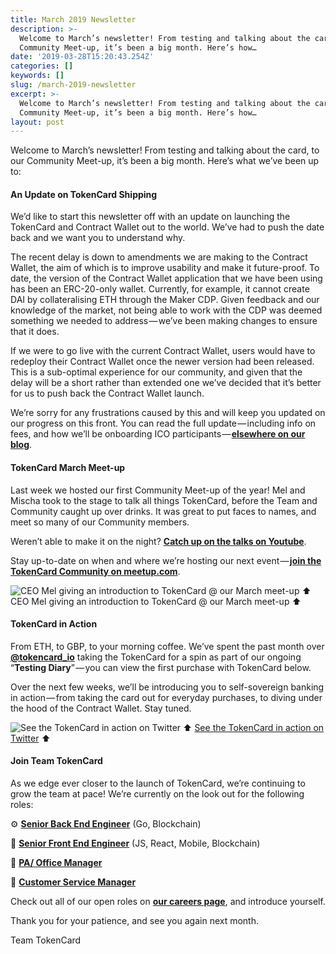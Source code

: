 ```yaml
---
title: March 2019 Newsletter
description: >-
  Welcome to March’s newsletter! From testing and talking about the card, to our
  Community Meet-up, it’s been a big month. Here’s how…
date: '2019-03-28T15:20:43.254Z'
categories: []
keywords: []
slug: /march-2019-newsletter
excerpt: >-
  Welcome to March’s newsletter! From testing and talking about the card, to our
  Community Meet-up, it’s been a big month. Here’s how…
layout: post
---
```


Welcome to March’s newsletter! From testing and talking about the card, to our Community Meet-up, it’s been a big month. Here’s what we’ve been up to:

#### An Update on TokenCard Shipping

We’d like to start this newsletter off with an update on launching the TokenCard and Contract Wallet out to the world. We’ve had to push the date back and we want you to understand why.

The recent delay is down to amendments we are making to the Contract Wallet, the aim of which is to improve usability and make it future-proof. To date, the version of the Contract Wallet application that we have been using has been an ERC-20-only wallet. Currently, for example, it cannot create DAI by collateralising ETH through the Maker CDP. Given feedback and our knowledge of the market, not being able to work with the CDP was deemed something we needed to address — we’ve been making changes to ensure that it does.

If we were to go live with the current Contract Wallet, users would have to redeploy their Contract Wallet once the newer version had been released. This is a sub-optimal experience for our community, and given that the delay will be a short rather than extended one we’ve decided that it’s better for us to push back the Contract Wallet launch.

We’re sorry for any frustrations caused by this and will keep you updated on our progress on this front. You can read the full update — including info on fees, and how we’ll be onboarding ICO participants — [**elsewhere on our blog**](https://medium.com/tokencard/tokencard-update-timings-fees-shipping-43317db5612b).

#### TokenCard March Meet-up

Last week we hosted our first Community Meet-up of the year! Mel and Mischa took to the stage to talk all things TokenCard, before the Team and Community caught up over drinks. It was great to put faces to names, and meet so many of our Community members.

Weren’t able to make it on the night? [**Catch up on the talks on Youtube**](https://www.youtube.com/watch?v=BkAvpqrb3b0&list=PLimDUDoPGQcmvLfCd5bTjloQuDXvP9uei).

Stay up-to-date on when and where we’re hosting our next event — [**join the TokenCard Community on meetup.com**](https://meetup.com/TokenCard-Meets/).

![CEO Mel giving an introduction to TokenCard @ our March meet-up ⬆️](images/1__Q8uIUoXfarK3ARLGWg7YtQ.jpeg)
CEO Mel giving an introduction to TokenCard @ our March meet-up ⬆️

#### TokenCard in Action

From ETH, to GBP, to your morning coffee. We’ve spent the past month over [**@tokencard\_io**](https://twitter.com/tokencard_io) taking the TokenCard for a spin as part of our ongoing “**Testing Diary**” — you can view the first purchase with TokenCard below.

Over the next few weeks, we’ll be introducing you to self-sovereign banking in action — from taking the card out for everyday purchases, to diving under the hood of the Contract Wallet. Stay tuned.

![[See the TokenCard in action on Twitter](https://twitter.com/tokencard_io/status/1102603663992909830) ⬆️](images/1__4rUiA0PlWqcutvZ64BHrKQ.png)
[See the TokenCard in action on Twitter](https://twitter.com/tokencard_io/status/1102603663992909830) ⬆️

#### Join Team TokenCard

As we edge ever closer to the launch of TokenCard, we’re continuing to grow the team at pace! We’re currently on the look out for the following roles:

⚙ ️[**Senior Back End Engineer**](https://tokencard.workable.com/j/06EDF40089?viewed=true) (Go, Blockchain)

📱 [**Senior Front End Engineer**](https://tokencard.workable.com/j/24FDC8F978?viewed=true) (JS, React, Mobile, Blockchain)

🏡 [**PA/ Office Manager**](https://tokencard.workable.com/j/278EC03BC6?viewed=true%5C)

💬 [**Customer Service Manager**](https://tokencard.workable.com/j/6766AECC1F?viewed=true)

Check out all of our open roles on [**our careers page**](https://tokencard.workable.com/), and introduce yourself.

Thank you for your patience, and see you again next month.

Team TokenCard